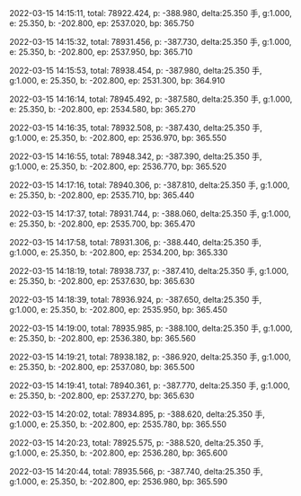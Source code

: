 2022-03-15 14:15:11, total: 78922.424, p: -388.980, delta:25.350 手, g:1.000, e: 25.350, b: -202.800, ep: 2537.020, bp: 365.750

2022-03-15 14:15:32, total: 78931.456, p: -387.730, delta:25.350 手, g:1.000, e: 25.350, b: -202.800, ep: 2537.950, bp: 365.710

2022-03-15 14:15:53, total: 78938.454, p: -387.980, delta:25.350 手, g:1.000, e: 25.350, b: -202.800, ep: 2531.300, bp: 364.910

2022-03-15 14:16:14, total: 78945.492, p: -387.580, delta:25.350 手, g:1.000, e: 25.350, b: -202.800, ep: 2534.580, bp: 365.270

2022-03-15 14:16:35, total: 78932.508, p: -387.430, delta:25.350 手, g:1.000, e: 25.350, b: -202.800, ep: 2536.970, bp: 365.550

2022-03-15 14:16:55, total: 78948.342, p: -387.390, delta:25.350 手, g:1.000, e: 25.350, b: -202.800, ep: 2536.770, bp: 365.520

2022-03-15 14:17:16, total: 78940.306, p: -387.810, delta:25.350 手, g:1.000, e: 25.350, b: -202.800, ep: 2535.710, bp: 365.440

2022-03-15 14:17:37, total: 78931.744, p: -388.060, delta:25.350 手, g:1.000, e: 25.350, b: -202.800, ep: 2535.700, bp: 365.470

2022-03-15 14:17:58, total: 78931.306, p: -388.440, delta:25.350 手, g:1.000, e: 25.350, b: -202.800, ep: 2534.200, bp: 365.330

2022-03-15 14:18:19, total: 78938.737, p: -387.410, delta:25.350 手, g:1.000, e: 25.350, b: -202.800, ep: 2537.630, bp: 365.630

2022-03-15 14:18:39, total: 78936.924, p: -387.650, delta:25.350 手, g:1.000, e: 25.350, b: -202.800, ep: 2535.950, bp: 365.450

2022-03-15 14:19:00, total: 78935.985, p: -388.100, delta:25.350 手, g:1.000, e: 25.350, b: -202.800, ep: 2536.380, bp: 365.560

2022-03-15 14:19:21, total: 78938.182, p: -386.920, delta:25.350 手, g:1.000, e: 25.350, b: -202.800, ep: 2537.080, bp: 365.500

2022-03-15 14:19:41, total: 78940.361, p: -387.770, delta:25.350 手, g:1.000, e: 25.350, b: -202.800, ep: 2537.270, bp: 365.630

2022-03-15 14:20:02, total: 78934.895, p: -388.620, delta:25.350 手, g:1.000, e: 25.350, b: -202.800, ep: 2535.780, bp: 365.550

2022-03-15 14:20:23, total: 78925.575, p: -388.520, delta:25.350 手, g:1.000, e: 25.350, b: -202.800, ep: 2536.280, bp: 365.600

2022-03-15 14:20:44, total: 78935.566, p: -387.740, delta:25.350 手, g:1.000, e: 25.350, b: -202.800, ep: 2536.980, bp: 365.590
